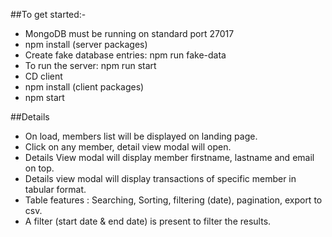 ##To get started:-

- MongoDB must be running on standard port 27017
- npm install (server packages)
- Create fake database entries: npm run fake-data
- To run the server: npm run start
- CD client
- npm install (client packages)
- npm start

##Details

- On load, members list will be displayed on landing page.
- Click on any member, detail view modal will open.
- Details View modal will display member firstname, lastname and email on top.
- Details view modal will display transactions of specific member in tabular format.
- Table features : Searching, Sorting, filtering (date), pagination, export to csv.
- A filter (start date & end date) is present to filter the results.
